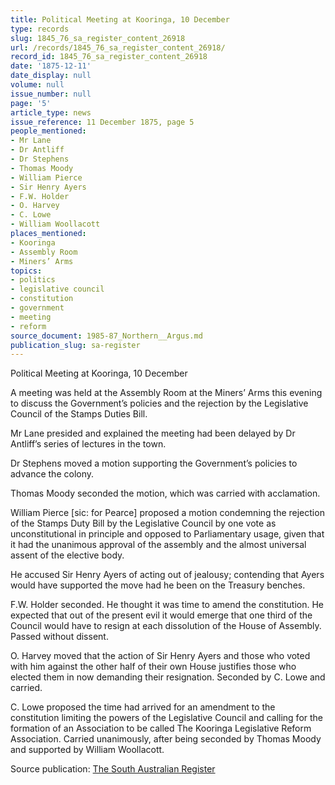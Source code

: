 ```yaml
---
title: Political Meeting at Kooringa, 10 December
type: records
slug: 1845_76_sa_register_content_26918
url: /records/1845_76_sa_register_content_26918/
record_id: 1845_76_sa_register_content_26918
date: '1875-12-11'
date_display: null
volume: null
issue_number: null
page: '5'
article_type: news
issue_reference: 11 December 1875, page 5
people_mentioned:
- Mr Lane
- Dr Antliff
- Dr Stephens
- Thomas Moody
- William Pierce
- Sir Henry Ayers
- F.W. Holder
- O. Harvey
- C. Lowe
- William Woollacott
places_mentioned:
- Kooringa
- Assembly Room
- Miners’ Arms
topics:
- politics
- legislative council
- constitution
- government
- meeting
- reform
source_document: 1985-87_Northern__Argus.md
publication_slug: sa-register
---
```


Political Meeting at Kooringa, 10 December

A meeting was held at the Assembly Room at the Miners’ Arms this evening to discuss the Government’s policies and the rejection by the Legislative Council of the Stamps Duties Bill.

Mr Lane presided and explained the meeting had been delayed by Dr Antliff’s series of lectures in the town.

Dr Stephens moved a motion supporting the Government’s policies to advance the colony.

Thomas Moody seconded the motion, which was carried with acclamation.

William Pierce [sic: for Pearce] proposed a motion condemning the rejection of the Stamps Duty Bill by the Legislative Council by one vote as unconstitutional in principle and opposed to Parliamentary usage, given that it had the unanimous approval of the assembly and the almost universal assent of the elective body.

He accused Sir Henry Ayers of acting out of jealousy; contending that Ayers would have supported the move had he been on the Treasury benches.

F.W. Holder seconded.  He thought it was time to amend the constitution.  He expected that out of the present evil it would emerge that one third of the Council would have to resign at each dissolution of the House of Assembly.  Passed without dissent.

O. Harvey moved that the action of Sir Henry Ayers and those who voted with him against the other half of their own House justifies those who elected them in now demanding their resignation.   Seconded by C. Lowe and carried.

C. Lowe proposed the time had arrived for an amendment to the constitution limiting the powers of the Legislative Council and calling for the formation of an Association to be called The Kooringa Legislative Reform Association.  Carried unanimously, after being seconded by Thomas Moody and supported by William Woollacott.

Source publication: [The South Australian Register](/publications/sa-register/)
